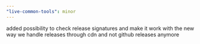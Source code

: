 ```yaml
---
"live-common-tools": minor
---
```


added possibility to check release signatures and make it work with the new way we handle releases through cdn and not github releases anymore
